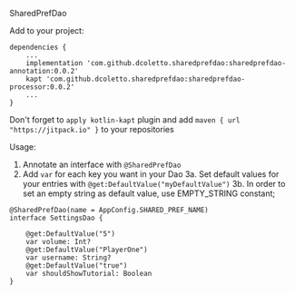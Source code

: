 SharedPrefDao

Add to your project:

```
dependencies {
    ...
    implementation 'com.github.dcoletto.sharedprefdao:sharedprefdao-annotation:0.0.2'
    kapt 'com.github.dcoletto.sharedprefdao:sharedprefdao-processor:0.0.2'
    ...
}
```
Don't forget to `apply kotlin-kapt` plugin and add `maven { url "https://jitpack.io" }` to your repositories

Usage:

1. Annotate an interface with `@SharedPrefDao`
2. Add `var` for each key you want in your Dao
3a. Set default values for your entries with `@get:DefaultValue("myDefaultValue")`
3b. In order to set an empty string as default value, use EMPTY_STRING constant;

```
@SharedPrefDao(name = AppConfig.SHARED_PREF_NAME)
interface SettingsDao {

    @get:DefaultValue("5")
    var volume: Int?
    @get:DefaultValue("PlayerOne")
    var username: String?
    @get:DefaultValue("true")
    var shouldShowTutorial: Boolean
}
```
